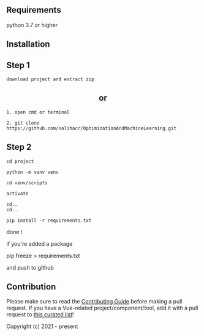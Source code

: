 ## **Requirements**

python 3.7 or higher

## **Installation**
## **Step 1**
```
download project and extract zip
```
<center><h2><b>or</b></h2></center>

```
1. open cmd or terminal
```

```
2. git clone https://github.com/salihacr/OptimizationAndMachineLearning.git 
```
## **Step 2**
```
cd project
```
```
python -m venv venv
```
```
cd venv/scripts
```
```
activate
```
```
cd..
cd..
```
```
pip install -r requirements.txt
```

done !

if you're added a package

pip freeze > requirements.txt

and push to github

## Contribution

Please make sure to read the [Contributing Guide](#) before making a pull request. If you have a Vue-related project/component/tool, add it with a pull request to [this curated list](#)!

Copyright (c) 2021 - present